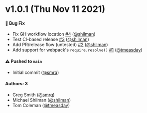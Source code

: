 # v1.0.1 (Thu Nov 11 2021)

#### 🐛 Bug Fix

- Fix GH workflow location [#4](https://github.com/storybookjs/babel-plugin-require-context-hook/pull/4) ([@shilman](https://github.com/shilman))
- Test CI-based release [#3](https://github.com/storybookjs/babel-plugin-require-context-hook/pull/3) ([@shilman](https://github.com/shilman))
- Add PR/release flow (untested) [#2](https://github.com/storybookjs/babel-plugin-require-context-hook/pull/2) ([@shilman](https://github.com/shilman))
- Add support for webpack's `require.resolve()` [#1](https://github.com/storybookjs/babel-plugin-require-context-hook/pull/1) ([@tmeasday](https://github.com/tmeasday))

#### ⚠️ Pushed to `main`

- Initial commit ([@smrq](https://github.com/smrq))

#### Authors: 3

- Greg Smith ([@smrq](https://github.com/smrq))
- Michael Shilman ([@shilman](https://github.com/shilman))
- Tom Coleman ([@tmeasday](https://github.com/tmeasday))

